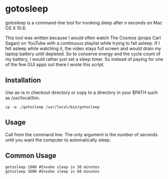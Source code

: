 # gotosleep
gotosleep is a command-line tool for invoking sleep after n seconds on Mac OS X 10.6.

This tool was written because I would often watch The Cosmos (props Carl Sagan) on YouTube with a continuous playlist while trying to fall asleep. If I fell asleep while watching it, the video stays full screen and would drain my laptop battery until depleted. So to conserve energy and the cycle count of my battery, I would rather just set a sleep timer. So instead of paying for one of the few GUI apps out there I wrote this script.

## Installation
Use as-is in checkout directory or copy to a directory in your $PATH such as /usr/local/bin.

    cp -a ./gotosleep /usr/local/bin/gotosleep

## Usage
Call from the command line. The only argument is the number of seconds until you want the computer to automatically sleep.

## Common Usage
    gotosleep 1800 #Invoke sleep in 30 minutes
    gotosleep 3600 #Invoke sleep in 60 minutes
